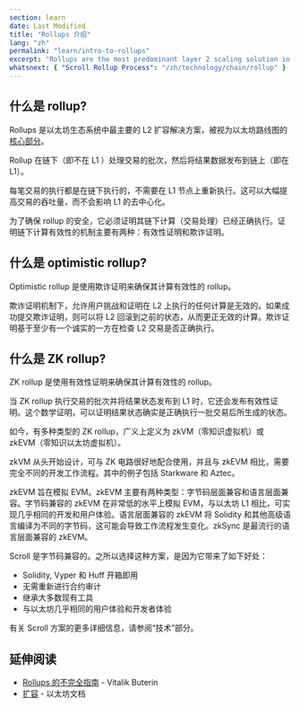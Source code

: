 ```yaml
---
section: learn
date: Last Modified
title: "Rollups 介绍"
lang: "zh"
permalink: "learn/intro-to-rollups"
excerpt: "Rollups are the most predominant layer 2 scaling solution in the Ethereum ecosystem."
whatsnext: { "Scroll Rollup Process": "/zh/technology/chain/rollup" }
---
```


## 什么是 rollup?

Rollups 是以太坊生态系统中最主要的 L2 扩容解决方案，被视为以太坊路线图的 [核心部分](https://ethereum-magicians.org/t/a-rollup-centric-ethereum-roadmap/4698)。

Rollup 在链下（即不在 L1 ）处理交易的批次，然后将结果数据发布到链上（即在 L1）。

每笔交易的执行都是在链下执行的，不需要在 L1 节点上重新执行。这可以大幅提高交易的吞吐量，而不会影响 L1 的去中心化。

为了确保 rollup 的安全，它必须证明其链下计算（交易处理）已经正确执行。证明链下计算有效性的机制主要有两种：有效性证明和欺诈证明。

## 什么是 optimistic rollup?

Optimistic rollup 是使用欺诈证明来确保其计算有效性的 rollup。

欺诈证明机制下，允许用户挑战和证明在 L2 上执行的任何计算是无效的。如果成功提交欺诈证明，则可以将 L2 回滚到之前的状态，从而更正无效的计算。欺诈证明基于至少有一个诚实的一方在检查 L2 交易是否正确执行。

## 什么是 ZK rollup?

ZK rollup 是使用有效性证明来确保其计算有效性的 rollup。

当 ZK rollup 执行交易的批次并将结果状态发布到 L1 时，它还会发布有效性证明。这个数学证明，可以证明结果状态确实是正确执行一批交易后所生成的状态。

如今，有多种类型的 ZK rollup，广义上定义为 zkVM（零知识虚拟机）或 zkEVM（零知识以太坊虚拟机）。

zkVM 从头开始设计，可与 ZK 电路很好地配合使用，并且与 zkEVM 相比，需要完全不同的开发工作流程。其中的例子包括 Starkware 和 Aztec。

zkEVM 旨在模拟 EVM。zkEVM 主要有两种类型：字节码层面兼容和语言层面兼容。字节码兼容的 zkEVM 在非常低的水平上模拟 EVM，与以太坊 L1 相比，可实现几乎相同的开发和用户体验。语言层面兼容的 zkEVM 将 Solidity 和其他高级语言编译为不同的字节码，这可能会导致工作流程发生变化。zkSync 是最流行的语言层面兼容的 zkEVM。

Scroll 是字节码兼容的。之所以选择这种方案，是因为它带来了如下好处：

- Solidity, Vyper 和 Huff 开箱即用
- 无需重新进行合约审计
- 继承大多数现有工具
- 与以太坊几乎相同的用户体验和开发者体验

有关 Scroll 方案的更多详细信息，请参阅“技术”部分。

## 延伸阅读

- [Rollups 的不完全指南](https://vitalik.eth.limo/general/2021/01/05/rollup.html) - Vitalik Buterin
- [扩容](https://ethereum.org/en/developers/docs/scaling/) - 以太坊文档
